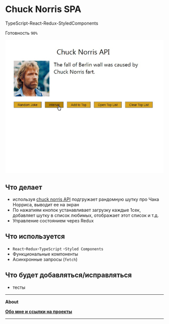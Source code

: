 # Chuck Norris SPA

TypeScript-React-Redux-StyledComponents

Готовность `90%`

![](https://github.com/Areave/chuck-norris-app/blob/master/public/demonstrate.gif)
## Что делает
- используя [chuck norris API](https://api.chucknorris.io) подгружает рандомную шутку про Чака Норриса, выводит ее на экран
- По нажатиям кнопок устанавливает загрузку каждые 1сек, добавляет шутку в список любимых, отображает этот список и т.д.
- Управление состоянием через Redux

## Что используется
- `React`-`Redux`-`TypeScript`
-`Styled Components`
- Функциональные компоненты
- Асинхронные запросы (`fetch`)

## Что будет добавляться/исправляться
- тесты

______________________


**About**

**[Обо мне и ссылки на проекты](https://github.com/Areave/about#readme)**
_____________________

